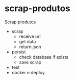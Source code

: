 # scrap-produtos
Scrap produtos

- scrap
  - receive url 
  - get data
  - return json
- persist
  - check database if exists
  - save scrap
- test
- docker e deploy
